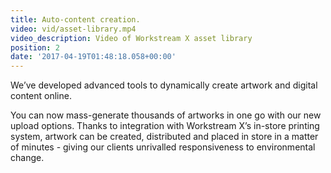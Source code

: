 ```yaml
---
title: Auto-content creation.
video: vid/asset-library.mp4
video_description: Video of Workstream X asset library
position: 2
date: '2017-04-19T01:48:18.058+00:00'
---
```


We’ve developed advanced tools to dynamically create artwork and digital content online.

You can now mass-generate thousands of artworks in one go with our new upload options. Thanks to integration with Workstream X’s in-store printing system, artwork can be created, distributed and placed in store in a matter of minutes - giving our clients unrivalled responsiveness to environmental change.
